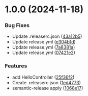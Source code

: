 # 1.0.0 (2024-11-18)


### Bug Fixes

* Update .releaserc.json ([43a12b5](https://github.com/student-p/test/commit/43a12b5e0c57bf48d93975e5828ee95ccc814b5f))
* Update release.yml ([e304b1d](https://github.com/student-p/test/commit/e304b1d1a0beee8f7d227aeaa7bcffcf196680c9))
* Update release.yml ([7a8381a](https://github.com/student-p/test/commit/7a8381a93b6d26c6abdc2d590578524cbb36650a))
* Update release.yml ([07421e2](https://github.com/student-p/test/commit/07421e21524262b6518772a7bd0a2aae2da8b714))


### Features

* add HelloController ([25f36f2](https://github.com/student-p/test/commit/25f36f239c7320ed92c1c3d40f944ee472b77ac1))
* Create .releaserc.json ([1ed4773](https://github.com/student-p/test/commit/1ed4773602661b4ccf7290e9586bd1dc616d3310))
* semantic-release apply ([1068e17](https://github.com/student-p/test/commit/1068e170d5e73030e0c3915fbea4a3fa1c140372))
